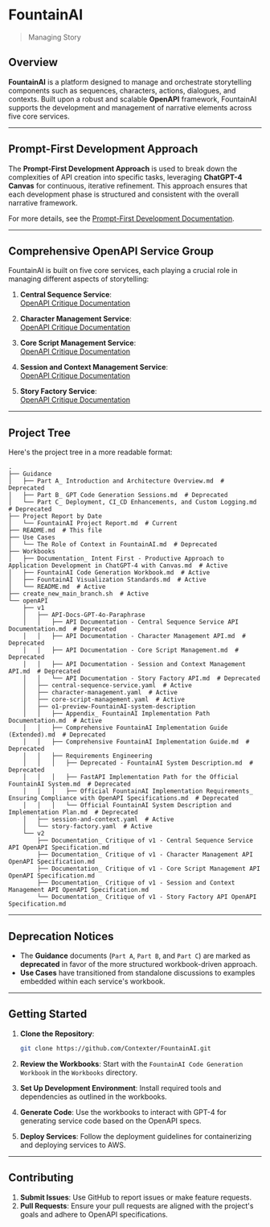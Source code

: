# FountainAI
>Managing Story

## Overview

**FountainAI** is a platform designed to manage and orchestrate storytelling components such as sequences, characters, actions, dialogues, and contexts. Built upon a robust and scalable **OpenAPI** framework, FountainAI supports the development and management of narrative elements across five core services.

---

## Prompt-First Development Approach

The **Prompt-First Development Approach** is used to break down the complexities of API creation into specific tasks, leveraging **ChatGPT-4 Canvas** for continuous, iterative refinement. This approach ensures that each development phase is structured and consistent with the overall narrative framework.

For more details, see the [Prompt-First Development Documentation](Workbooks/Documentation_%20Intent%20First%20-%20Productive%20Approach%20to%20Application%20Development%20in%20ChatGPT-4%20with%20Canvas.md).

---

## Comprehensive OpenAPI Service Group

FountainAI is built on five core services, each playing a crucial role in managing different aspects of storytelling:

1. **Central Sequence Service**:  
   [OpenAPI Critique Documentation](openAPI/v2/Documentation_%20Critique%20of%20v1%20-%20Central%20Sequence%20Service%20API%20OpenAPI%20Specification%20.md)

2. **Character Management Service**:  
   [OpenAPI Critique Documentation](openAPI/v2/Documentation_%20Critique%20of%20v1%20-%20Character%20Management%20API%20OpenAPI%20Specification%20.md)

3. **Core Script Management Service**:  
   [OpenAPI Critique Documentation](openAPI/v2/Documentation_%20Critique%20of%20v1%20-%20Core%20Script%20Management%20API%20OpenAPI%20Specification%20.md)

4. **Session and Context Management Service**:  
   [OpenAPI Critique Documentation](openAPI/v2/Documentation_%20Critique%20of%20v1%20-%20Session%20and%20Context%20Management%20API%20OpenAPI%20Specification%20.md)

5. **Story Factory Service**:  
   [OpenAPI Critique Documentation](openAPI/v2/Documentation_%20Critique%20of%20v1%20-%20Story%20Factory%20API%20OpenAPI%20Specification%20.md)

---

## Project Tree

Here's the project tree in a more readable format:

```
.
├── Guidance
│   ├── Part A_ Introduction and Architecture Overview.md  # Deprecated
│   ├── Part B_ GPT Code Generation Sessions.md  # Deprecated
│   └── Part C_ Deployment, CI_CD Enhancements, and Custom Logging.md  # Deprecated
├── Project Report by Date
│   └── FountainAI Project Report.md  # Current
├── README.md  # This file
├── Use Cases
│   └── The Role of Context in FountainAI.md  # Deprecated
├── Workbooks
│   ├── Documentation_ Intent First - Productive Approach to Application Development in ChatGPT-4 with Canvas.md  # Active
│   ├── FountainAI Code Generation Workbook.md  # Active
│   ├── FountainAI Visualization Standards.md  # Active
│   └── README.md  # Active
├── create_new_main_branch.sh  # Active
└── openAPI
    ├── v1
    │   ├── API-Docs-GPT-4o-Paraphrase
    │   │   ├── API Documentation - Central Sequence Service API Documentation.md  # Deprecated
    │   │   ├── API Documentation - Character Management API.md  # Deprecated
    │   │   ├── API Documentation - Core Script Management.md  # Deprecated
    │   │   ├── API Documentation - Session and Context Management API.md  # Deprecated
    │   │   └── API Documentation - Story Factory API.md  # Deprecated
    │   ├── central-sequence-service.yaml  # Active
    │   ├── character-management.yaml  # Active
    │   ├── core-script-management.yaml  # Active
    │   ├── o1-preview-FountainAI-system-description
    │   │   ├── Appendix_ FountainAI Implementation Path Documentation.md  # Active
    │   │   ├── Comprehensive FountainAI Implementation Guide (Extended).md  # Deprecated
    │   │   ├── Comprehensive FountainAI Implementation Guide.md  # Deprecated
    │   │   ├── Requirements Engineering
    │   │   │   ├── Deprecated - FountainAI System Description.md  # Deprecated
    │   │   │   ├── FastAPI Implementation Path for the Official FountainAI System.md  # Deprecated
    │   │   │   ├── Official FountainAI Implementation Requirements_ Ensuring Compliance with OpenAPI Specifications.md  # Deprecated
    │   │   │   └── Official FountainAI System Description and Implementation Plan.md  # Deprecated
    │   ├── session-and-context.yaml  # Active
    │   └── story-factory.yaml  # Active
    └── v2
        ├── Documentation_ Critique of v1 - Central Sequence Service API OpenAPI Specification.md
        ├── Documentation_ Critique of v1 - Character Management API OpenAPI Specification.md
        ├── Documentation_ Critique of v1 - Core Script Management API OpenAPI Specification.md
        ├── Documentation_ Critique of v1 - Session and Context Management API OpenAPI Specification.md
        └── Documentation_ Critique of v1 - Story Factory API OpenAPI Specification.md
```

---

## Deprecation Notices

- The **Guidance** documents (`Part A`, `Part B`, and `Part C`) are marked as **deprecated** in favor of the more structured workbook-driven approach.
- **Use Cases** have transitioned from standalone discussions to examples embedded within each service's workbook.

---

## Getting Started

1. **Clone the Repository**:
   ```bash
   git clone https://github.com/Contexter/FountainAI.git
   ```

2. **Review the Workbooks**: Start with the `FountainAI Code Generation Workbook` in the `Workbooks` directory.

3. **Set Up Development Environment**: Install required tools and dependencies as outlined in the workbooks.

4. **Generate Code**: Use the workbooks to interact with GPT-4 for generating service code based on the OpenAPI specs.

5. **Deploy Services**: Follow the deployment guidelines for containerizing and deploying services to AWS.

---

## Contributing

1. **Submit Issues**: Use GitHub to report issues or make feature requests.
2. **Pull Requests**: Ensure your pull requests are aligned with the project's goals and adhere to OpenAPI specifications.


